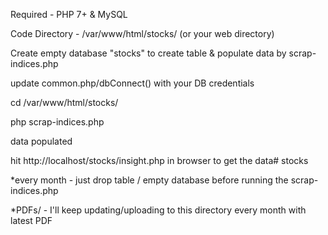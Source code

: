 Required - PHP 7+ & MySQL

Code Directory - /var/www/html/stocks/ (or your web directory)

Create empty database "stocks" to create table & populate data by scrap-indices.php

update common.php/dbConnect() with your DB credentials

cd /var/www/html/stocks/

php scrap-indices.php

data populated

hit http://localhost/stocks/insight.php in browser to get the data# stocks

*every month - just drop table / empty database before running the scrap-indices.php

*PDFs/ - I'll keep updating/uploading to this directory every month with latest PDF
